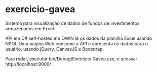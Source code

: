 # exercicio-gavea
Sistema para visualização de dados de fundos de investimentos armazenados em Excel.

API em C# self-hosted em OWIN lê os dados da planilha Excel usando NPOI. Uma página Web consome a API e apresenta os dados para o usuário, usando jQuery, CanvasJS e Bootstrap.

Para rodar, executar bin/Debug/Exercício Gávea.exe, e acessar http://localhost:9000/ .
